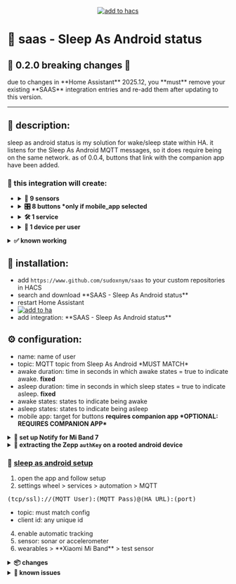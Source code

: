 <p align="center">
  <a href="https://hacs.xyz/docs/faq/custom_repositories">
    <img src="https://img.shields.io/badge/HACS-Custom-orange.svg?style=for-the-badge&logo=home%20assistant&labelColor=202020&color=41BDF5" alt="add to hacs">
  </a>
</p>

<h1>🌙 saas - Sleep As Android status</h1>

<h2>🚨 0.2.0 breaking changes 🚨</h2>  
due to changes in **Home Assistant** 2025.12, you **must** remove your existing **SAAS** integration entries and re-add them after updating to this version.

---

<h2>📖 description:</h2>
<p>
sleep as android status is my solution for wake/sleep state within HA. it listens for the Sleep As Android MQTT messages, so it does require being on the same network. as of 0.0.4, buttons that link with the companion app have been added.
</p>

<h3>🧱 this integration will create:</h3>

<ul>
  <li>
    <details>
      <summary><strong>📡 9 sensors</strong></summary>
      <ul>
        <li>message received *state*</li>
        <li>wake status</li>
        <li>sound</li>
        <li>disturbance</li>
        <li>next alarm (tracks up to 10 scheduled alarms and shows the soonest with its label)</li>
        <li>alarm</li>
        <li>lullaby</li>
        <li>sleep tracking</li>
        <li>sleep stage</li>
      </ul>
      <p>this should intelligently and dynamically allow for state changes in the wake status sensor.</p>
    </details>
  </li>
  <li>
    <details>
      <summary><strong>🎛️ 8 buttons *only if mobile_app selected</strong></summary>
      <ul>
        <li>alarm dismiss</li>
        <li>alarm snooze</li>
        <li>lullaby stop</li>
        <li>sleep tracking pause</li>
        <li>sleep tracking resume</li>
        <li>sleep tracking start</li>
        <li>sleep tracking start with optimal alarm</li>
        <li>sleep tracking stop</li>
      </ul>
    </details>
  </li>
  <li>
    <details>
      <summary><strong>🛠️ 1 service</strong></summary>
      <pre>
service: saas.saas_example_alarm_set
data:
  message: Example Message!
  day: monday
  hour: 7
  minute: 30
      </pre>
    </details>
  </li>
  <li>
    <details>
      <summary><strong>🔗 1 device per user</strong></summary>
      <p>one HA device is created per configured user instance to link sensors, services, and buttons.</p>
    </details>
  </li>
</ul>

<details>
  <summary><strong>✅ known working</strong></summary>
  <ul>
    <li>📟 **Xiaomi Mi Band 7**</li>
    <li>📟 **Xiaomi Mi Band 8** and **Mi Band 9** may work, but they have a different os that jumps through hoops to work.</li>
    <li>⌚ **Garmin Fenix 7X** with garmin alternative, **not** the free one.</li>
    <li>⌚ **Xiaomi Amazfit GTR3 Pro** — may require root. i am rooted so i just did what's in this guide, but there may be alternative ways to get the key.</li>
  </ul>
</details>

<h2>🧪 installation:</h2>
<ul>
  <li>add <code>https://www.github.com/sudoxnym/saas</code> to your custom repositories in HACS</li>
  <li>search and download **SAAS - Sleep As Android status**</li>
  <li>restart Home Assistant</li>
  <li>
    <a href="https://my.home-assistant.io/redirect/config_flow_start/?domain=saas">
      <img src="https://my.home-assistant.io/badges/config_flow_start.svg" alt="add to ha">
    </a>
  </li>
  <li>add integration: **SAAS - Sleep As Android status**</li>
</ul>

<h2>⚙️ configuration:</h2>
<ul>
  <li>name: name of user</li>
  <li>topic: MQTT topic from Sleep As Android *MUST MATCH*</li>
  <li>awake duration: time in seconds in which awake states = true to indicate awake. <b>fixed</b></li>
  <li>asleep duration: time in seconds in which sleep states = true to indicate asleep. <b>fixed</b></li>
  <li>awake states: states to indicate being awake</li>
  <li>asleep states: states to indicate being asleep</li>
  <li>mobile app: target for buttons <b>requires companion app *OPTIONAL: REQUIRES COMPANION APP*</b></li>
</ul>

<details>
  <summary><strong>📲 set up Notify for Mi Band 7</strong></summary>
  <ol>
    <li>pair **Mi Band 7** as you normally would with <a href="https://play.google.com/store/apps/details?id=com.xiaomi.wearable&hl=en_US">Mi Fitness</a></li>
    <li>obtain auth key for Notify app using ADB</li>
  </ol>

  <pre>
adb shell
grep -E "authKey=[a-z0-9]*," /sdcard/Android/data/com.xiaomi.wearable/files/log/XiaomiFit.device.log |
awk -F ", " '{print $17}' | grep authKey | tail -1 | awk -F "=" '{print $2}'
  </pre>

  <p>credit: <a href="https://www.reddit.com/r/miband/comments/15j0rfq/comment/kxlyzc6/">iamfosscad</a></p>

  <ol start="3">
    <li>uninstall **Mi Fitness**</li>
    <li>download/install <a href="https://play.google.com/store/apps/details?id=com.mc.miband1&hl=en_US">Notify for Mi Band</a></li>
    <li>follow prompts, input auth key, select Mi Fitness is not installed</li>
    <li>enable Sleep As Android in Notify settings</li>
  </ol>
</details>

<details>
  <summary><strong>🔐 extracting the Zepp <code>authKey</code> on a rooted android device</strong></summary>
  <pre>
su
cd /data/data/com.huami.watch.hmwatchmanager/databases/
ls origin_db_*
sqlite3 origin_db_1234567890 "SELECT AUTHKEY FROM DEVICE;"
  </pre>

  <ul>
    <li>⚠️ do not unpair before extracting</li>
    <li>use with caution – root required</li>
    <li>modified apps are available on <a href="https://geekdoing.com">GeekDoing</a> and <a href="https://freemyband.com">FreeMyBand</a></li>
  </ul>
</details>

<h3>🛌 <a href="https://play.google.com/store/apps/details?id=com.urbandroid.sleep&hl=en_US">sleep as android setup</a></h3>
<ol>
  <li>open the app and follow setup</li>
  <li>settings wheel > services > automation > MQTT</li>
</ol>

<pre>
(tcp/ssl)://(MQTT User):(MQTT Pass)@(HA URL):(port)
</pre>

<ul>
  <li>topic: must match config</li>
  <li>client id: any unique id</li>
</ul>

<ol start="4">
  <li>enable automatic tracking</li>
  <li>sensor: sonar or accelerometer</li>
  <li>wearables > **Xiaomi Mi Band** > test sensor</li>
</ol>

<details>
  <summary><strong>📦 changes</strong></summary>
  <b>0.2.1</b>
  <ul>
    <li>fixed manifest error preventing config setup</li>
    <li>fixed fine tuning in the configure section, now changing time or device actually works</li>
  </ul>

  <b>0.2.0</b>
  <ul>
    <li>added services.yaml to resolve known NoneType error</li>
    <li>fixed deprecation warnings for future Home Assistant releases</li>
    <li>breaking changes: remove and re-add existing integration entries after update</li>
  </ul>

  <b>0.1.0</b>
  <ul>
    <li>fixed wake status timing</li>
    <li>bug fixes on sound sensor</li>
    <li>accurate updates to alarmevent, disturbance, sound</li>
    <li>organized readme</li>
  </ul>

  <b>0.0.6a</b>
  <ul>
    <li>initial beta release</li>
    <li>added persistent states</li>
    <li>alarm event sensor attributes</li>
  </ul>
</details>

<details>
  <summary><strong>🚨 known issues</strong></summary>
  <p>💬 no known issues at this time.</p>
</details>

